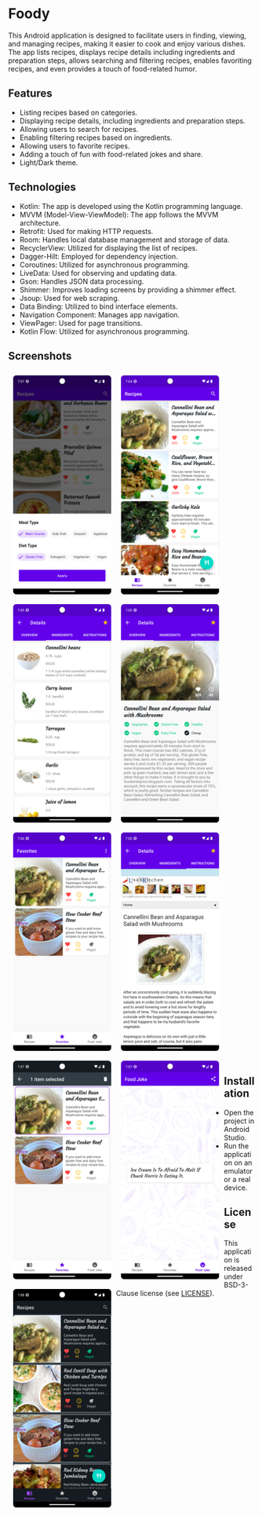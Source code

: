 # Foody
This Android application is designed to facilitate users in finding, viewing, and managing recipes, making it easier to cook and enjoy various dishes. The app lists recipes, displays recipe details including ingredients and preparation steps, allows searching and filtering recipes, enables favoriting recipes, and even provides a touch of food-related humor.

## Features
- Listing recipes based on categories.
- Displaying recipe details, including ingredients and preparation steps.
- Allowing users to search for recipes.
- Enabling filtering recipes based on ingredients.
- Allowing users to favorite recipes.
- Adding a touch of fun with food-related jokes and share.
- Light/Dark theme.

## Technologies
- Kotlin: The app is developed using the Kotlin programming language.
- MVVM (Model-View-ViewModel): The app follows the MVVM architecture.
- Retrofit: Used for making HTTP requests.
- Room: Handles local database management and storage of data.
- RecyclerView: Utilized for displaying the list of recipes.
- Dagger-Hilt: Employed for dependency injection.
- Coroutines: Utilized for asynchronous programming.
- LiveData: Used for observing and updating data.
- Gson: Handles JSON data processing.
- Shimmer: Improves loading screens by providing a shimmer effect.
- Jsoup: Used for web scraping.
- Data Binding: Utilized to bind interface elements.
- Navigation Component: Manages app navigation.
- ViewPager: Used for page transitions.
- Kotlin Flow: Utilized for asynchronous programming.

## Screenshots
[<img src="/readme/Screenshot_20231002_100459.png" align="center"
width="200"
    hspace="10" vspace="10">](/readme/Screenshot_20231002_100459.png)
[<img src="/readme/Screenshot_20231002_100739.png" align="left"
width="200"
    hspace="10" vspace="10">](/readme/Screenshot_20231002_100739.png)
[<img src="/readme/Screenshot_20231002_100534.png" align="center"
width="200"
    hspace="10" vspace="10">](/readme/Screenshot_20231002_100534.png)
[<img src="/readme/Screenshot_20231002_100545.png" align="left"
width="200"
    hspace="10" vspace="10">](/readme/Screenshot_20231002_100545.png)
[<img src="/readme/Screenshot_20231002_100553.png" align="center"
width="200"
    hspace="10" vspace="10">](/readme/Screenshot_20231002_100553.png)
[<img src="/readme/Screenshot_20231002_100652.png" align="left"
width="200"
    hspace="10" vspace="10">](/readme/Screenshot_20231002_100652.png)
[<img src="/readme/Screenshot_20231002_100703.png" align="left"
width="200"
    hspace="10" vspace="10">](/readme/Screenshot_20231002_100703.png)
[<img src="/readme/Screenshot_20231002_100713.png" align="left"
width="200"
    hspace="10" vspace="10">](/readme/Screenshot_20231002_100713.png)
[<img src="/readme/Screenshot_20231002_100807.png" align="left"
width="200"
    hspace="10" vspace="10">](/readme/Screenshot_20231002_100807.png)

#
#
#
#
#
#
#
#
#
#
#
#
#
## Installation
- Open the project in Android Studio.
- Run the application on an emulator or a real device.

## License
This application is released under BSD-3-Clause license (see [LICENSE](LICENSE)).
